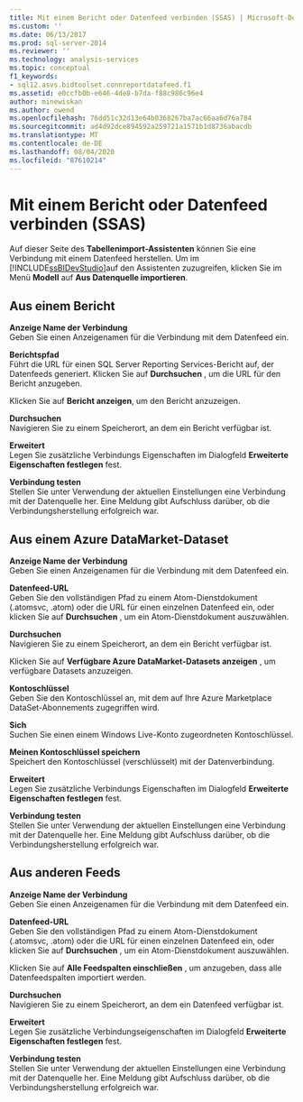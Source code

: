 ```yaml
---
title: Mit einem Bericht oder Datenfeed verbinden (SSAS) | Microsoft-Dokumentation
ms.custom: ''
ms.date: 06/13/2017
ms.prod: sql-server-2014
ms.reviewer: ''
ms.technology: analysis-services
ms.topic: conceptual
f1_keywords:
- sql12.asvs.bidtoolset.connreportdatafeed.f1
ms.assetid: e0ccfb0b-e646-4de8-b7da-f88c986c96e4
author: minewiskan
ms.author: owend
ms.openlocfilehash: 76dd51c32d13e64b0368267ba7ac66aa6d76a784
ms.sourcegitcommit: ad4d92dce894592a259721a1571b1d8736abacdb
ms.translationtype: MT
ms.contentlocale: de-DE
ms.lasthandoff: 08/04/2020
ms.locfileid: "87610214"
---
```

# <a name="connect-to-a-report-or-data-feed-ssas"></a>Mit einem Bericht oder Datenfeed verbinden (SSAS)
  Auf dieser Seite des **Tabellenimport-Assistenten** können Sie eine Verbindung mit einem Datenfeed herstellen. Um im [!INCLUDE[ssBIDevStudio](../includes/ssbidevstudio-md.md)]auf den Assistenten zuzugreifen, klicken Sie im Menü **Modell** auf **Aus Datenquelle importieren**.  
  
## <a name="from-a-report"></a>Aus einem Bericht  
 **Anzeige Name der Verbindung**  
 Geben Sie einen Anzeigenamen für die Verbindung mit dem Datenfeed ein.  
  
 **Berichtspfad**  
 Führt die URL für einen SQL Server Reporting Services-Bericht auf, der Datenfeeds generiert. Klicken Sie auf **Durchsuchen** , um die URL für den Bericht anzugeben.  
  
 Klicken Sie auf **Bericht anzeigen**, um den Bericht anzuzeigen.  
  
 **Durchsuchen**  
 Navigieren Sie zu einem Speicherort, an dem ein Bericht verfügbar ist.  
  
 **Erweitert**  
 Legen Sie zusätzliche Verbindungs Eigenschaften im Dialogfeld **Erweiterte Eigenschaften festlegen** fest.  
  
 **Verbindung testen**  
 Stellen Sie unter Verwendung der aktuellen Einstellungen eine Verbindung mit der Datenquelle her. Eine Meldung gibt Aufschluss darüber, ob die Verbindungsherstellung erfolgreich war.  
  
## <a name="from-an-azure-datamarket-dataset"></a>Aus einem Azure DataMarket-Dataset  
 **Anzeige Name der Verbindung**  
 Geben Sie einen Anzeigenamen für die Verbindung mit dem Datenfeed ein.  
  
 **Datenfeed-URL**  
 Geben Sie den vollständigen Pfad zu einem Atom-Dienstdokument (.atomsvc, .atom) oder die URL für einen einzelnen Datenfeed ein, oder klicken Sie auf **Durchsuchen** , um ein Atom-Dienstdokument auszuwählen.  
  
 **Durchsuchen**  
 Navigieren Sie zu einem Speicherort, an dem ein Bericht verfügbar ist.  
  
 Klicken Sie auf **Verfügbare Azure DataMarket-Datasets anzeigen** , um verfügbare Datasets anzuzeigen.  
  
 **Kontoschlüssel**  
 Geben Sie den Kontoschlüssel an, mit dem auf Ihre Azure Marketplace DataSet-Abonnements zugegriffen wird.  
  
 **Sich**  
 Suchen Sie einen einem Windows Live-Konto zugeordneten Kontoschlüssel.  
  
 **Meinen Kontoschlüssel speichern**  
 Speichert den Kontoschlüssel (verschlüsselt) mit der Datenverbindung.  
  
 **Erweitert**  
 Legen Sie zusätzliche Verbindungs Eigenschaften im Dialogfeld **Erweiterte Eigenschaften festlegen** fest.  
  
 **Verbindung testen**  
 Stellen Sie unter Verwendung der aktuellen Einstellungen eine Verbindung mit der Datenquelle her. Eine Meldung gibt Aufschluss darüber, ob die Verbindungsherstellung erfolgreich war.  
  
## <a name="from-other-feeds"></a>Aus anderen Feeds  
 **Anzeige Name der Verbindung**  
 Geben Sie einen Anzeigenamen für die Verbindung mit dem Datenfeed ein.  
  
 **Datenfeed-URL**  
 Geben Sie den vollständigen Pfad zu einem Atom-Dienstdokument (.atomsvc, .atom) oder die URL für einen einzelnen Datenfeed ein, oder klicken Sie auf **Durchsuchen** , um ein Atom-Dienstdokument auszuwählen.  
  
 Klicken Sie auf **Alle Feedspalten einschließen** , um anzugeben, dass alle Datenfeedspalten importiert werden.  
  
 **Durchsuchen**  
 Navigieren Sie zu einem Speicherort, an dem ein Datenfeed verfügbar ist.  
  
 **Erweitert**  
 Legen Sie zusätzliche Verbindungseigenschaften im Dialogfeld **Erweiterte Eigenschaften festlegen** fest.  
  
 **Verbindung testen**  
 Stellen Sie unter Verwendung der aktuellen Einstellungen eine Verbindung mit der Datenquelle her. Eine Meldung gibt Aufschluss darüber, ob die Verbindungsherstellung erfolgreich war.  
  
  
